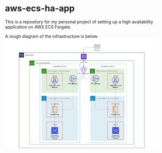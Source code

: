 # aws-ecs-ha-app

This is a repository for my personal project of setting up a high availability application on AWS ECS Fargate.

A rough diagram of the infrastructure is below.
![Application Diagram](img/diagram.png)